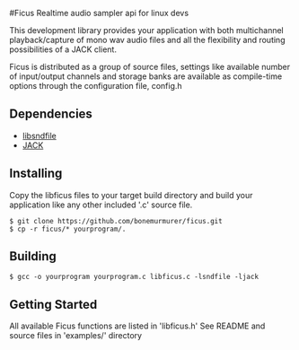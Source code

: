 #Ficus
Realtime audio sampler api for linux devs

This development library provides your application with both multichannel playback/capture of mono wav audio files and all the flexibility and routing possibilities of a JACK client.

Ficus is distributed as a group of source files, settings like available number of input/output channels and storage banks are available as compile-time options through the configuration file, config.h

## Dependencies
 - [libsndfile](http://www.mega-nerd.com/libsndfile/)
 - [JACK](http://jackaudio.org/)

## Installing
Copy the libficus files to your target build directory and build your application like any other included '.c' source file.
```
$ git clone https://github.com/bonemurmurer/ficus.git
$ cp -r ficus/* yourprogram/.
```

## Building
```
$ gcc -o yourprogram yourprogram.c libficus.c -lsndfile -ljack
```

## Getting Started
All available Ficus functions are listed in 'libficus.h'
See README and source files in 'examples/' directory
